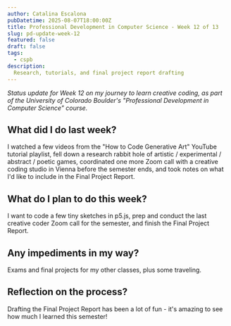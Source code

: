```yaml
---
author: Catalina Escalona
pubDatetime: 2025-08-07T18:00:00Z
title: Professional Development in Computer Science - Week 12 of 13
slug: pd-update-week-12
featured: false
draft: false
tags:
  - cspb
description:
  Research, tutorials, and final project report drafting
---
```


<i>Status update for Week 12 on my journey to learn creative coding, as part of the University of Colorado Boulder's "Professional Development in Computer Science" course.</i>

## What did I do last week?

I watched a few videos from the "How to Code Generative Art" YouTube tutorial playlist, fell down a research rabbit hole of artistic / experimental / abstract / poetic games, coordinated one more Zoom call with a creative coding studio in Vienna before the semester ends, and took notes on what I'd like to include in the Final Project Report.

## What do I plan to do this week?

I want to code a few tiny sketches in p5.js, prep and conduct the last creative coder Zoom call for the semester, and finish the Final Project Report.

## Any impediments in my way?

Exams and final projects for my other classes, plus some traveling. 

## Reflection on the process?

Drafting the Final Project Report has been a lot of fun - it's amazing to see how much I learned this semester!